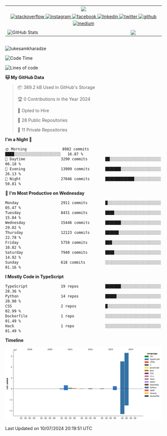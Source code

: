 <!-- https://github-profile-summary-cards.vercel.app/api/cards/profile-details?username=lukesamkharadze&theme=nord_dark -->
<table>
<tbody>
 
<tr>
<td colspan=2>
<div align="center">
<img src="https://github-profile-trophy.vercel.app/?username=LukeSamkharadze&theme=darkhub&row=1&column=8">
</div>
</td>
</tr>

<tr>
</tr>

<tr>
<td colspan="2">
<div align="center">
<a href="https://stackoverflow.com/users/8003414" target="_blank">
<img src=https://img.shields.io/badge/stackoverflow-%23F28032.svg?&style=for-the-badge&logo=stackoverflow&logoColor=white alt=stackoverflow style="margin-bottom: 5px;" />
</a>
<a href="https://instagram.com/LukeSamkharadze" target="_blank">
<img src=https://img.shields.io/badge/instagram-%23000000.svg?&style=for-the-badge&logo=instagram&logoColor=white alt=instagram style="margin-bottom: 4px;" height="29"/>
</a>
<a href="https://www.facebook.com/LukeSamkharadze" target="_blank">
<img src=https://img.shields.io/badge/facebook-%232E87FB.svg?&style=for-the-badge&logo=facebook&logoColor=white alt=facebook style="margin-bottom: 5px;" />
</a>
<a href="https://linkedin.com/in/LukeSamkharadze" target="_blank">
<img src=https://img.shields.io/badge/linkedin-%231E77B5.svg?&style=for-the-badge&logo=linkedin&logoColor=white alt=linkedin style="margin-bottom: 5px;" />
</a>
<a href="https://twitter.com/LukeSamkharadze" target="_blank">
<img src=https://img.shields.io/badge/twitter-%2300acee.svg?&style=for-the-badge&logo=twitter&logoColor=white alt=twitter style="margin-bottom: 5px;" />
</a>
<a href="https://github.com/LukeSamkharadze" target="_blank">
<img src=https://img.shields.io/badge/github-%2324292e.svg?&style=for-the-badge&logo=github&logoColor=white alt=github style="margin-bottom: 5px;" />
</a>
<a href="https://medium.com/@LukeSamkharadze" target="_blank">
<img src=https://img.shields.io/badge/medium-%23292929.svg?&style=for-the-badge&logo=medium&logoColor=white alt=medium style="margin-bottom: 5px;" />
</a>
</div>
</td>
</tr>

<tr>
<td>
<img width="2500" align="center" alt="GitHub Stats" src="https://github-readme-stats.vercel.app/api?username=LukeSamkharadze&count_private=true&show_icons=true&include_all_commits=true&theme=dark&icon_color=fa8b00">
</td>

<td>
<img width="2500" align="center" src="https://github-readme-streak-stats.herokuapp.com/?user=LukeSamkharadze&theme=dark">
</td>
</tr>

 
<!-- https://activity-graph.herokuapp.com/graph?username=lukesamkharadze&theme=react-dark&line=fa8b00&point=dadada&color=959595&area=true&area_color=fa8b00) -->

</tbody>
</table>

<!--
<a target="_blank" href="https://github-readme-medium-recent-article.vercel.app/medium/@lukesamkharadze/0">
<img src="https://github-readme-medium-recent-article.vercel.app/medium/@lukesamkharadze/0" alt="Recent Article">
</a>
<a target="_blank" href="https://github-readme-medium-recent-article.vercel.app/medium/@lukesamkharadze/1">
<img src="https://github-readme-medium-recent-article.vercel.app/medium/@lukesamkharadze/1" alt="Recent Article">
</a>
-->

<br>

<img src="https://komarev.com/ghpvc/?username=lukesamkharadze64&label=Profile%20Views&color=0e75b6&style=flat" alt="lukesamkharadze"/>

<!--START_SECTION:waka-->
![Code Time](http://img.shields.io/badge/Code%20Time-251%20hrs%202%20mins-blue)

![Lines of code](https://img.shields.io/badge/From%20Hello%20World%20I%27ve%20Written-66.2%20million%20lines%20of%20code-blue)

**🐱 My GitHub Data** 

> 📦 389.2 kB Used in GitHub's Storage 
 > 
> 🏆 0 Contributions in the Year 2024
 > 
> 💼 Opted to Hire
 > 
> 📜 28 Public Repositories 
 > 
> 🔑 11 Private Repositories 
 > 
**I'm a Night 🦉** 

```text
🌞 Morning                8982 commits        ████░░░░░░░░░░░░░░░░░░░░░   16.87 % 
🌆 Daytime                3290 commits        ██░░░░░░░░░░░░░░░░░░░░░░░   06.18 % 
🌃 Evening                13909 commits       ███████░░░░░░░░░░░░░░░░░░   26.13 % 
🌙 Night                  27046 commits       █████████████░░░░░░░░░░░░   50.81 % 
```
📅 **I'm Most Productive on Wednesday** 

```text
Monday                   2911 commits        █░░░░░░░░░░░░░░░░░░░░░░░░   05.47 % 
Tuesday                  8431 commits        ████░░░░░░░░░░░░░░░░░░░░░   15.84 % 
Wednesday                15446 commits       ███████░░░░░░░░░░░░░░░░░░   29.02 % 
Thursday                 12123 commits       ██████░░░░░░░░░░░░░░░░░░░   22.78 % 
Friday                   5758 commits        ███░░░░░░░░░░░░░░░░░░░░░░   10.82 % 
Saturday                 7940 commits        ████░░░░░░░░░░░░░░░░░░░░░   14.92 % 
Sunday                   618 commits         ░░░░░░░░░░░░░░░░░░░░░░░░░   01.16 % 
```


**I Mostly Code in TypeScript** 

```text
TypeScript               19 repos            ███████░░░░░░░░░░░░░░░░░░   28.36 % 
Python                   14 repos            █████░░░░░░░░░░░░░░░░░░░░   20.90 % 
CSS                      2 repos             █░░░░░░░░░░░░░░░░░░░░░░░░   02.99 % 
Dockerfile               1 repo              ░░░░░░░░░░░░░░░░░░░░░░░░░   01.49 % 
Hack                     1 repo              ░░░░░░░░░░░░░░░░░░░░░░░░░   01.49 % 
```



**Timeline**

![Lines of Code chart](https://raw.githubusercontent.com/LukeSamkharadze/LukeSamkharadze/main/assets/bar_graph.png)


 Last Updated on 10/07/2024 20:19:51 UTC
<!--END_SECTION:waka-->

<!--
[![Anurag's github stats](https://github-readme-stats.vercel.app/api?username=LukeSamkharadze&count_private=true&theme=dark&show_icons=true&custom_title=Github%20Stats)](https://github.com/anuraghazra/github-readme-stats)
[![willianrod's wakatime stats](https://github-readme-stats.vercel.app/api/wakatime?username=LukeSamkharadze&theme=dark&langs_count=9&custom_title=Weekly%20Stats)](https://github.com/anuraghazra/github-readme-stats)
[![Top Langs](https://github-readme-stats.vercel.app/api/top-langs/?username=LukeSamkharadze&theme=dark&langs_count=9&custom_title=Repositories)](https://github.com/anuraghazra/github-readme-stats)
<img alt="GitHub Stats" src="https://github-readme-stats.vercel.app/api?username=LukeSamkharadze&count_private=true&show_icons=true&include_all_commits=true&theme=dark">
-->
